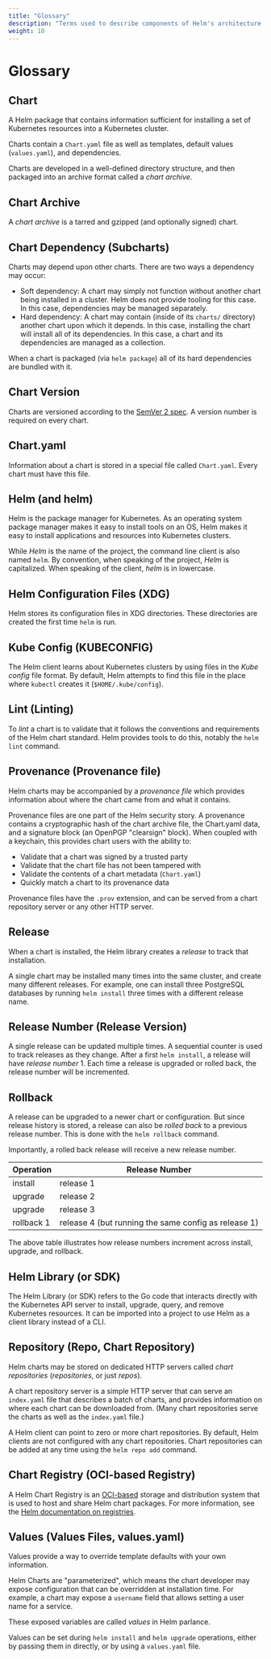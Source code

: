 ```yaml
---
title: "Glossary"
description: "Terms used to describe components of Helm's architecture."
weight: 10
---
```


# Glossary

## Chart

A Helm package that contains information sufficient for installing a set of
Kubernetes resources into a Kubernetes cluster.

Charts contain a `Chart.yaml` file as well as templates, default values
(`values.yaml`), and dependencies.

Charts are developed in a well-defined directory structure, and then packaged
into an archive format called a _chart archive_.

## Chart Archive

A _chart archive_ is a tarred and gzipped (and optionally signed) chart.

## Chart Dependency (Subcharts)

Charts may depend upon other charts. There are two ways a dependency may occur:

- Soft dependency: A chart may simply not function without another chart being
  installed in a cluster. Helm does not provide tooling for this case. In this
  case, dependencies may be managed separately.
- Hard dependency: A chart may contain (inside of its `charts/` directory)
  another chart upon which it depends. In this case, installing the chart will
  install all of its dependencies. In this case, a chart and its dependencies
  are managed as a collection.

When a chart is packaged (via `helm package`) all of its hard dependencies are
bundled with it.

## Chart Version

Charts are versioned according to the [SemVer 2 spec](https://semver.org). A
version number is required on every chart.

## Chart.yaml

Information about a chart is stored in a special file called `Chart.yaml`. Every
chart must have this file.

## Helm (and helm)

Helm is the package manager for Kubernetes. As an operating system package
manager makes it easy to install tools on an OS, Helm makes it easy to install
applications and resources into Kubernetes clusters.

While _Helm_ is the name of the project, the command line client is also named
`helm`. By convention, when speaking of the project, _Helm_ is capitalized. When
speaking of the client, _helm_ is in lowercase.

## Helm Configuration Files (XDG)

Helm stores its configuration files in XDG directories. These directories are
created the first time `helm` is run.

## Kube Config (KUBECONFIG)

The Helm client learns about Kubernetes clusters by using files in the _Kube
config_ file format. By default, Helm attempts to find this file in the place
where `kubectl` creates it (`$HOME/.kube/config`).

## Lint (Linting)

To _lint_ a chart is to validate that it follows the conventions and
requirements of the Helm chart standard. Helm provides tools to do this, notably
the `helm lint` command.

## Provenance (Provenance file)

Helm charts may be accompanied by a _provenance file_ which provides information
about where the chart came from and what it contains.

Provenance files are one part of the Helm security story. A provenance contains
a cryptographic hash of the chart archive file, the Chart.yaml data, and a
signature block (an OpenPGP "clearsign" block). When coupled with a keychain,
this provides chart users with the ability to:

- Validate that a chart was signed by a trusted party
- Validate that the chart file has not been tampered with
- Validate the contents of a chart metadata (`Chart.yaml`)
- Quickly match a chart to its provenance data

Provenance files have the `.prov` extension, and can be served from a chart
repository server or any other HTTP server.

## Release

When a chart is installed, the Helm library creates a _release_ to track that
installation.

A single chart may be installed many times into the same cluster, and create
many different releases. For example, one can install three PostgreSQL databases
by running `helm install` three times with a different release name.

## Release Number (Release Version)

A single release can be updated multiple times. A sequential counter is used to
track releases as they change. After a first `helm install`, a release will have
_release number_ 1. Each time a release is upgraded or rolled back, the release
number will be incremented.

## Rollback

A release can be upgraded to a newer chart or configuration. But since release
history is stored, a release can also be _rolled back_ to a previous release
number. This is done with the `helm rollback` command.

Importantly, a rolled back release will receive a new release number.

| Operation  | Release Number                                       |
|------------|------------------------------------------------------|
| install    | release 1                                            |
| upgrade    | release 2                                            |
| upgrade    | release 3                                            |
| rollback 1 | release 4 (but running the same config as release 1) |

The above table illustrates how release numbers increment across install,
upgrade, and rollback.

## Helm Library (or SDK)

The Helm Library (or SDK) refers to the Go code that interacts directly with the
Kubernetes API server to install, upgrade, query, and remove Kubernetes
resources. It can be imported into a project to use Helm as a client library
instead of a CLI.

## Repository (Repo, Chart Repository)

Helm charts may be stored on dedicated HTTP servers called _chart repositories_
(_repositories_, or just _repos_).

A chart repository server is a simple HTTP server that can serve an `index.yaml`
file that describes a batch of charts, and provides information on where each
chart can be downloaded from. (Many chart repositories serve the charts as well
as the `index.yaml` file.)

A Helm client can point to zero or more chart repositories. By default, Helm
clients are not configured with any chart repositories. Chart repositories can
be added at any time using the `helm repo add` command.

## Chart Registry (OCI-based Registry)

A Helm Chart Registry is an [OCI-based](https://opencontainers.org/about/overview/) storage and distribution system that is used to host and share Helm chart packages. For more information, see the [Helm documentation on registries](https://helm.sh/docs/topics/registries/).

## Values (Values Files, values.yaml)

Values provide a way to override template defaults with your own information.

Helm Charts are "parameterized", which means the chart developer may expose
configuration that can be overridden at installation time. For example, a chart
may expose a `username` field that allows setting a user name for a service.

These exposed variables are called _values_ in Helm parlance.

Values can be set during `helm install` and `helm upgrade` operations, either by
passing them in directly, or by using a `values.yaml` file.
